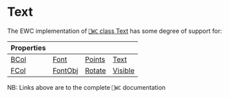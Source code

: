 # Text

The EWC implementation of [`⎕WC` class Text](https://help.dyalog.com/19.0/index.htm#GUI/Objects/Text.htm) has some degree of support for:

| Properties|  |  |  |
|--|--|--|--|
 |  [BCol](https://help.dyalog.com/19.0/index.htm#GUI/Properties/BCol.htm)  |  [Font](https://help.dyalog.com/19.0/index.htm#GUI/Properties/Font.htm)        |  [Points](https://help.dyalog.com/19.0/index.htm#GUI/Properties/Points.htm)  |  [Text](https://help.dyalog.com/19.0/index.htm#GUI/Properties/Text.htm)       |
 |  [FCol](https://help.dyalog.com/19.0/index.htm#GUI/Properties/FCol.htm)  |  [FontObj](https://help.dyalog.com/19.0/index.htm#GUI/Properties/FontObj.htm)  |  [Rotate](https://help.dyalog.com/19.0/index.htm#GUI/Properties/Rotate.htm)  |  [Visible](https://help.dyalog.com/19.0/index.htm#GUI/Properties/Visible.htm) |

NB: Links above are to the complete `⎕WC` documentation
